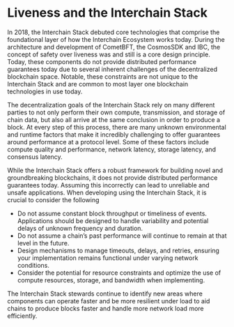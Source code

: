 # Liveness and the Interchain Stack

In 2018, the Interchain Stack debuted core technologies that comprise the foundational layer of how the Interchain Ecosystem works today. During the architecture and development of CometBFT, the CosmosSDK and IBC, the concept of safety over liveness was and still is a core design principle. Today, these components do not provide distributed performance guarantees today due to several inherent challenges of the decentralized blockchain space. Notable, these constraints are not unique to the Interchain Stack and are common to most layer one blockchain technologies in use today.

The decentralization goals of the Interchain Stack rely on many different parties to not only perform their own compute, transmission, and storage of chain data, but also all arrive at the same conclusion in order to produce a block. At every step of this process, there are many unknown environmental and runtime factors that make it incredibly challenging to offer guarantees around performance at a protocol level. Some of these factors include compute quality and performance, network latency, storage latency, and consensus latency.

While the Interchain Stack offers a robust framework for building novel and groundbreaking blockchains, it does not provide distributed performance guarantees today. Assuming this incorrectly can lead to unreliable and unsafe applications. When developing using the Interchain Stack, it is crucial to consider the following

- Do not assume constant block throughput or timeliness of events. Applications should be designed to handle variability and potential delays of unknown frequency and duration.
- Do not assume a chain’s past performance will continue to remain at that level in the future.
- Design mechanisms to manage timeouts, delays, and retries, ensuring your implementation remains functional under varying network conditions.
- Consider the potential for resource constraints and optimize the use of compute resources, storage, and bandwidth when implementing.

The Interchain Stack stewards continue to identify new areas where components can operate faster and be more resilient under load to aid chains to produce blocks faster and handle more network load more efficiently.
